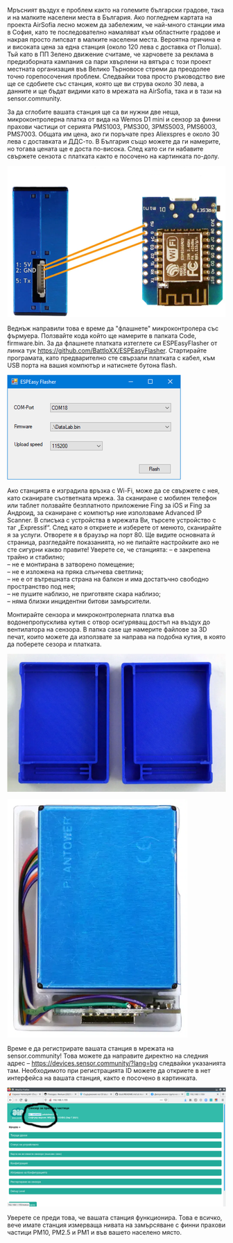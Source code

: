 Мръсният въздух е проблем както на големите български градове, така и на малките населени места в България. Ако погледнем картата на проекта AirSofia лесно можем да забележим, че най-много станции има в София, като те последователно намаляват към областните градове и накрая просто липсват в малките населени места. Вероятна причина е и високата цена за една станция (около 120 лева с доставка от Полша). Тъй като в ПП Зелено движение считаме, че харчовете за реклама в предизборната кампания са пари хвърлени на вятъра с този проект местната организация във Велико Търновосе стреми да преодолее точно горепосочения проблем. Следвайки това просто ръководство вие ще се сдобиете със станция, която ще ви струва около 30 лева, а данните и ще бъдат видими като в мрежата на AirSofia, така и в тази на sensor.community.

За да сглобите вашата станция ще са ви нужни две неща, микроконтролерна платка от вида на Wemos D1 mini и сензор за финни прахови частици от серията PMS1003, PMS300, 3PMS5003, PMS6003, PMS7003. Общата им цена, ако ги поръчате през Aliexspres  е около 30 лева с доставката и ДДС-то. В България също можете да ги намерите, но тогава цената ще е доста по-висока. След като си ги набавите свържете сензота с платката както е посочено на картинката по-долу.

![Image of дуст](https://github.com/roman-bg/dust/blob/main/img/pms5003-d1-mini.png)

Веднъж направили това е време да "флашнете" микроконтролера със фърмуера. Ползвайте кода който ще намерите в папката Code, firmware.bin. За да флашнете платката изтеглете си ESPEasyFlasher от линка тук https://github.com/BattloXX/ESPEasyFlasher. Стартирайте програмата, като предварително сте свързали платката с кабел, към USB порта на вашия компютър и натиснете бутона flash.

![Image of дуст](https://github.com/roman-bg/dust/blob/main/img/screenshot.png)

Ако станцията е изградила връзка с Wi-Fi, може да се свържете с нея, като сканирате съответната мрежа. За сканиране с мобилен телефон или таблет ползвайте безплатното приложение Fing за iOS и Fing за Андроид, за сканиране с компютър ние използваме Advanced IP Scanner. В списъка с устройства в мрежата Ви, търсете устройство с таг „Expressif“. След като я откриете и изберете от менюто, сканирайте я за услуги. Отворете я в браузър на порт 80. Ще видите основната ѝ страница, разгледайте показанията, но не пипайте настройките ако не сте сигурни какво правите! Уверете се, че станцията:
– е закрепена трайно и стабилно;<br>
– не е монтирана в затворено помещение;<br>
– не е изложена на пряка слънчева светлина;<br>
– не е от вътрешната страна на балкон и има достатъчно свободно пространство под нея;<br>
– не пушите наблизо, не приготвяте скара наблизо;<br>
– няма близки инцидентни битови замърсители.

Монтирайте сензора и микроконтролерната платка във водонепропусклива кутия с отвор осигуряващ достъп на въздух до вентилатора на сензора. В папка case ще намерите файлове за 3D печат, които можете да използвате за направа на подобна кутия, в която да поберете сезора и платката.

![Image of дуст](https://github.com/roman-bg/dust/blob/main/img/case.png)

![Image of дуст](https://github.com/roman-bg/dust/blob/main/img/case-1.png)

Време е да регистрирате вашата станция в мрежата на sensor.community! Това можете да направите директно на следния адрес – https://devices.sensor.community/?lang=bg следвайки указанията там. Необходимото при регистрацията ID можете да откриете в нет интерфейса на вашата станция, както е посочено в картинката.

![Image of дуст](https://github.com/roman-bg/dust/blob/main/img/id.png)

Уверете се преди това, че вашата станция функционира. Това е всичко, вече имате станция измерваща нивата на замърсяване с финни прахови частици PM10, PM2.5 и PM1 и във вашето населено място.

